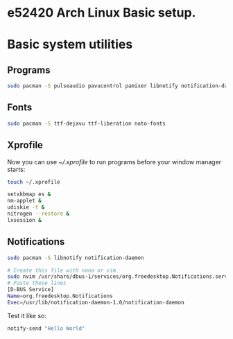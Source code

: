 # e52420 Arch Linux Basic setup.

# Basic system utilities


## Programs

```bash
sudo pacman -S pulseaudio pavucontrol pamixer libnotify notification-daemon udiskie ntfs-3g cbatticon volumeicon glib2 gvfs picom lxappearance feh nitrogen lxsession neovim rofi ranger thunar trayer vlc kvantum-qt5 libmtp simple-mtpfs kdenlive obs-studio discord 
```
## Fonts 

```bash
sudo pacman -S ttf-dejavu ttf-liberation noto-fonts
```

## Xprofile

Now you can use *~/.xprofile* to run programs before your window manager starts:

```bash
touch ~/.xprofile
```

```bash
setxkbmap es &
nm-applet &
udiskie -t &
nitrogen --restore &
lxsession &
```



## Notifications

```bash
sudo pacman -S libnotify notification-daemon
```

```bash
# Create this file with nano or vim
sudo nvim /usr/share/dbus-1/services/org.freedesktop.Notifications.service
# Paste these lines
[D-BUS Service]
Name=org.freedesktop.Notifications
Exec=/usr/lib/notification-daemon-1.0/notification-daemon
```

Test it like so:

```bash
notify-send "Hello World"
```

